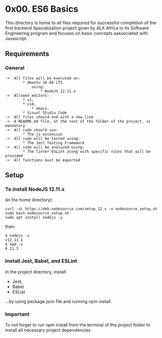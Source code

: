 # 0x00. ES6 Basics

This directory is home to all files required for successful completion of the first backend Specialization project given by ALX Africa to its Software Engineering program and focuses on basic concepts aassociated with Javascript.

## Requirements
### General

	->	All files will be executed on:
			* Ubuntu 18.04 LTS
				using:
					* NodeJS 12.11.x
	->	Allowed editors:
			* vi,
   			* vim,
      			* emacs,
 			* Visual Studio Code
	->	All files should end with a new line
	->	A README.md file, at the root of the folder of the project, is mandatory
	->	All code should use:
			* The js extension
	->	All code will be tested using:
			* The Jest Testing Framework
	->	All code will be analyzed using:
			* The linter ESLint along with specific rules that will be provided
	->	All functions must be exported

## Setup
### To install NodeJS 12.11.x
(in the home directory):

	curl -sL https://deb.nodesource.com/setup_12.x -o nodesource_setup.sh
	sudo bash nodesource_setup.sh
	sudo apt install nodejs -y

then:

	$ nodejs -v
	v12.11.1
	$ npm -v
	6.11.3

### Install Jest, Babel, and ESLint
In the project directory, install:
* Jest,
* Babel
* ESList

...by using package.json file and running npm install.

### Important
To not forget to run npm install from the terminal of the project folder to install all necessary project dependencies.
